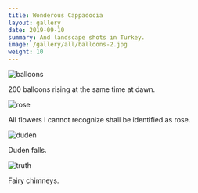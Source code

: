 ```yaml
---
title: Wonderous Cappadocia
layout: gallery
date: 2019-09-10
summary: And landscape shots in Turkey.
image: /gallery/all/balloons-2.jpg
weight: 10
---
```


![balloons](/gallery/all/balloons-2.jpg)

200 balloons rising at the same time at dawn.

![rose](/gallery/all/cappadocian-rose.jpg)

All flowers I cannot recognize shall be identified as rose.

![duden](/gallery/all/duden-waterfall-night.jpg)

Duden falls.

![truth](/gallery/all/cappadocia-chimney-sunset.jpg)

Fairy chimneys.